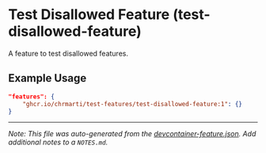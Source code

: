 
# Test Disallowed Feature (test-disallowed-feature)

A feature to test disallowed features.

## Example Usage

```json
"features": {
    "ghcr.io/chrmarti/test-features/test-disallowed-feature:1": {}
}
```





---

_Note: This file was auto-generated from the [devcontainer-feature.json](https://github.com/chrmarti/test-features/blob/main/src/test-disallowed-feature/devcontainer-feature.json).  Add additional notes to a `NOTES.md`._
